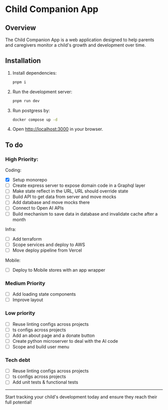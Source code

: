 # Child Companion App

## Overview

The Child Companion App is a web application designed to help parents and caregivers monitor a child's growth and development over time.

## Installation

1. Install dependencies:
   ```sh
   pnpm i
   ```
2. Run the development server:
   ```sh
   pnpm run dev
   ```
3. Run postgress by:
   ```sh
   docker compose up -d
   ```
4. Open [http://localhost:3000](http://localhost:3000) in your browser.

## To do

### High Priority:

Coding:

- [x] Setup monorepo
- [ ] Create express server to expose domain code in a Graphql layer
- [ ] Make state reflect in the URL, URL should override state
- [ ] Build API to get data from server and move mocks
- [ ] Add database and move mocks there
- [ ] Connect to Open AI APIs
- [ ] Build mechanism to save data in database and invalidate cache after a month

Infra:

- [ ] Add terraform
- [ ] Scope services and deploy to AWS
- [ ] Move deploy pipeline from Vercel

Mobile:

- [ ] Deploy to Mobile stores with an app wrapper

### Medium Priority

- [ ] Add loading state components
- [ ] Improve layout

### Low priority

- [ ] Reuse linting configs across projects
- [ ] ts configs across projects
- [ ] Add an about page and a donate button
- [ ] Create python microserver to deal with the AI code
- [ ] Scope and build user menu

### Tech debt

- [ ] Reuse linting configs across projects
- [ ] ts configs across projects
- [ ] Add unit tests & functional tests

---

Start tracking your child's development today and ensure they reach their full potential!

